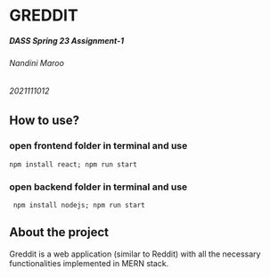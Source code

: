 # GREDDIT

##### DASS Spring 23 Assignment-1
###### Nandini Maroo 
###### 2021111012


## How to use?




### open frontend folder in terminal and use   
    npm install react; npm run start



### open backend folder in terminal and use 
     npm install nodejs; npm run start


## About the project

Greddit is a web application (similar to Reddit) with all the necessary functionalities implemented in MERN stack.

